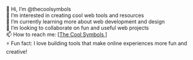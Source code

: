 👋 Hi, I’m @thecoolsymbols  
👀 I’m interested in creating cool web tools and resources  
🌱 I’m currently learning more about web development and design  
💞️ I’m looking to collaborate on fun and useful web projects  
📫 How to reach me: [<a href="https://thecoolsymbols.com">The Cool Symbols </a>]  
⚡ Fun fact: I love building tools that make online experiences more fun and creative!  

<!---
thecoolsymbols/thecoolsymbols is a ✨ special ✨ repository because its `README.md` (this file) appears on your GitHub profile.
You can click the Preview link to take a look at your changes.
--->
